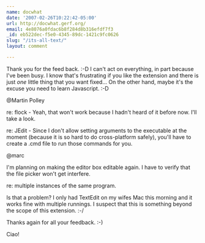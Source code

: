 ```yaml
---
name: docwhat
date: '2007-02-26T10:22:42-05:00'
url: http://docwhat.gerf.org/
email: 4e8076a0fdac6b8f284d8b316efdf7f3
_id: eb522dec-f5e0-4345-89dc-1421c9fc0626
slug: "/its-all-text/"
layout: comment

---
```


Thank you for the feed back. :-D  I can't act on everything, in part because I've been busy.  I know that's frustrating if you like the extension and there is just *one* little thing that you want fixed... On the other hand, maybe it's the excuse you need to learn Javascript. :-D

@Martin Polley

re: flock - Yeah, that won't work because I hadn't heard of it before now.  I'll take a look.

re: JEdit - Since I don't allow setting arguments to the executable at the moment (because it is so hard to do cross-platform safely), you'll have to create a .cmd file to run those commands for you.

@marc

I'm planning on making the editor box editable again.  I have to verify that the file picker won't get interfere.

re: multiple instances of the same program. 

Is that a problem?  I only had TextEdit on my wifes Mac this morning and it works fine with multiple runnings.  I suspect that this is something beyond the scope of this extension. :-/

Thanks again for all your feedback. :-)

Ciao!
